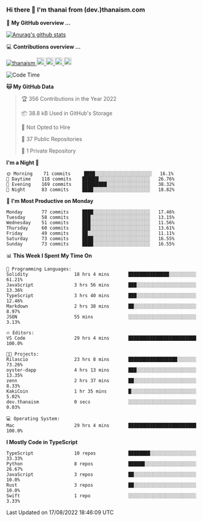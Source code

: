### Hi there 👋 I'm thanai from (dev.)thanaism.com

<!-- バッジ関連 -->
<!--
メイン：https://shields.io/category/social
GitHub view：https://github.com/antonkomarev/github-profile-views-counter
Qiita contributions：https://qiita.com/mikkame/items/f2c60d9caf8a8e38ec50
 -->

🍎 **My GitHub overview ...**

<!-- GitHubトロフィー -->
<!--
https://github.com/ryo-ma/github-profile-trophy
 -->

<!-- [![trophy](https://github-profile-trophy.vercel.app/?username=thanaism)](https://github.com/thanaism/thanaism) -->

<!-- GitHubステータス -->
<!--
https://github.com/anuraghazra/github-readme-stats
 -->

[![Anurag's github stats](https://github-readme-stats.vercel.app/api?username=thanaism&count_private=true&show_icons=true)](https://github.com/thanaism/thanaism)

<!-- [![ReadMe Card](https://github-readme-stats.vercel.app/api/pin/?username=thanaism&repo=thanaism)](https://github.com/thanaism/thanaism) -->

<!-- Skill icons -->
<!--
https://rahuldkjain.github.io/gh-profile-readme-generator/
 -->

💻 **Contributions overview ...**

<p align="left">

  <a href="https://github.com/thanaism/thanaism/">
    <img src="https://komarev.com/ghpvc/?username=thanaism" alt="thanaism" />
  </a>
  <a href="http://twitter.com/okinawa__noodle">
    <img height="20" src="https://img.shields.io/twitter/follow/okinawa__noodle?label=Twitter&logo=twitter&style=flat" />
  </a>
  <a href="https://github.com/thanaism">
    <img height="20" src="https://img.shields.io/github/followers/thanaism?label=follow&logo=github&style=flat" />
  </a>
  <!-- <a href="https://www.reddit.com/user/thanaism">
    <img height="20" src="https://img.shields.io/reddit/user-karma/combined/thanaism?label=Reddit&logo=reddit&style=flat" />
  </a>
  <a href="https://stackoverflow.com/users/5720201/thanaism">
    <img height="20" src="https://img.shields.io/stackexchange/stackoverflow/r/5720201?label=StackOverflow&logo=stack-overflow&style=flat" /> -->
  </a>
  <a href="http://qiita.com/thanai">
    <img height="20" src="https://qiita-badge.apiapi.app/s/thanai/posts.svg" />
  </a>
  <//qiita.com/thanai">
    <img height="20" src="https://qiita-badge.apiapi.app/s/thanai/contributions.svg" />
  </a>
</p>

<!--START_SECTION:waka-->
![Code Time](http://img.shields.io/badge/Code%20Time-886%20hrs%2058%20mins-blue)

**🐱 My GitHub Data** 

> 🏆 356 Contributions in the Year 2022
 > 
> 📦 38.8 kB Used in GitHub's Storage 
 > 
> 🚫 Not Opted to Hire
 > 
> 📜 37 Public Repositories 
 > 
> 🔑 1 Private Repository 
 > 
**I'm a Night 🦉** 

```text
🌞 Morning    71 commits     ████░░░░░░░░░░░░░░░░░░░░░   16.1% 
🌆 Daytime    118 commits    ██████░░░░░░░░░░░░░░░░░░░   26.76% 
🌃 Evening    169 commits    █████████░░░░░░░░░░░░░░░░   38.32% 
🌙 Night      83 commits     ████░░░░░░░░░░░░░░░░░░░░░   18.82%

```
📅 **I'm Most Productive on Monday** 

```text
Monday       77 commits     ████░░░░░░░░░░░░░░░░░░░░░   17.46% 
Tuesday      58 commits     ███░░░░░░░░░░░░░░░░░░░░░░   13.15% 
Wednesday    51 commits     ███░░░░░░░░░░░░░░░░░░░░░░   11.56% 
Thursday     60 commits     ███░░░░░░░░░░░░░░░░░░░░░░   13.61% 
Friday       49 commits     ██░░░░░░░░░░░░░░░░░░░░░░░   11.11% 
Saturday     73 commits     ████░░░░░░░░░░░░░░░░░░░░░   16.55% 
Sunday       73 commits     ████░░░░░░░░░░░░░░░░░░░░░   16.55%

```


📊 **This Week I Spent My Time On** 

```text
💬 Programming Languages: 
Solidity                 18 hrs 4 mins       ███████████████░░░░░░░░░░   61.21% 
JavaScript               3 hrs 56 mins       ███░░░░░░░░░░░░░░░░░░░░░░   13.36% 
TypeScript               3 hrs 40 mins       ███░░░░░░░░░░░░░░░░░░░░░░   12.46% 
Markdown                 2 hrs 38 mins       ██░░░░░░░░░░░░░░░░░░░░░░░   8.97% 
JSON                     55 mins             ░░░░░░░░░░░░░░░░░░░░░░░░░   3.13%

🔥 Editors: 
VS Code                  29 hrs 4 mins       █████████████████████████   100.0%

🐱‍💻 Projects: 
Rilascio                 23 hrs 8 mins       ██████████████████░░░░░░░   73.26% 
oyster-dapp              4 hrs 13 mins       ███░░░░░░░░░░░░░░░░░░░░░░   13.35% 
zenn                     2 hrs 37 mins       ██░░░░░░░░░░░░░░░░░░░░░░░   8.33% 
KakiCoin                 1 hr 35 mins        █░░░░░░░░░░░░░░░░░░░░░░░░   5.02% 
dev.thanaism             0 secs              ░░░░░░░░░░░░░░░░░░░░░░░░░   0.03%

💻 Operating System: 
Mac                      29 hrs 4 mins       █████████████████████████   100.0%

```

**I Mostly Code in TypeScript** 

```text
TypeScript               10 repos            ████████░░░░░░░░░░░░░░░░░   33.33% 
Python                   8 repos             ██████░░░░░░░░░░░░░░░░░░░   26.67% 
JavaScript               3 repos             ██░░░░░░░░░░░░░░░░░░░░░░░   10.0% 
Rust                     3 repos             ██░░░░░░░░░░░░░░░░░░░░░░░   10.0% 
Swift                    1 repo              ░░░░░░░░░░░░░░░░░░░░░░░░░   3.33%

```



 Last Updated on 17/08/2022 18:46:09 UTC
<!--END_SECTION:waka-->
